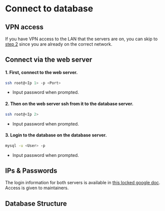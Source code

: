 # Connect to database

## VPN access
If you have VPN access to the LAN that the servers are on, you can skip to [step 2](#2-then-on-the-web-server-ssh-from-it-to-the-database-server) since you are already on the correct network.

## Connect via the web server
#### 1. First, connect to the web server.
```bash
ssh root@<Ip 1> -p <Port>
```
- Input password when prompted.

#### 2. Then on the web server ssh from it to the database server.
```bash
ssh root@<Ip 2>
```
- Input password when prompted.

#### 3. Login to the database on the database server. 
```bash
mysql -u <User> -p
```
- Input password when prompted.

## IPs & Passwords
The login information for both servers is available in [this locked google doc](https://docs.google.com/document/d/1e-FzBbY3JdYLGsp38Va0nXPVGH7eKSYGxgbwL7voolg/edit). Access is given to maintainers.

## Database Structure
